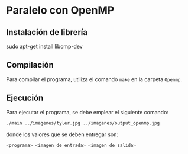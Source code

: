 # Paralelo con OpenMP

## Instalación de librería
sudo apt-get install libomp-dev

## Compilación
Para compilar el programa, utiliza el comando `make` en la carpeta `Openmp`.

## Ejecución
Para ejecutar el programa, se debe emplear el siguiente comando:
```bash
./main ../imagenes/tyler.jpg ../imagenes/output_openmp.jpg
```
donde los valores que se deben entregar son:
```bash
<programa> <imagen de entrada> <imagen de salida>
